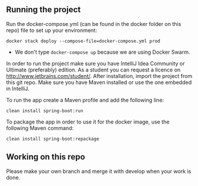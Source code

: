 ## Running the project

Run the docker-compose.yml (can be found in the docker folder on this repo) file to set up your environment:

```
docker stack deploy --compose-file=docker-compose.yml prod
```

* We don't type `docker-compose up` because we are using Docker Swarm.

In order to run the project make sure you have IntelliJ Idea Community or Ultimate (preferably) edition. As a student you can request a licence on http://www.jetbrains.com/student/. After installation, import the project from this git repo. Make sure you have Maven installed or use the one embedded in IntelliJ. 

To run the app create a Maven profile and add the following line:
```
clean install spring-boot:run
```

To package the app in order to use it for the docker image, use the following Maven command:
```
clean install spring-boot:repackage
```
## Working on this repo
Please make your own branch and merge it with develop when your work is done. 
